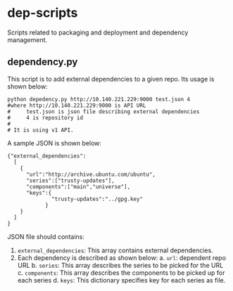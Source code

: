 # dep-scripts
Scripts related to packaging and deployment and dependency management.

## dependency.py
This script is to add external dependencies to a given repo. Its usage is shown below:

    python depedency.py http://10.140.221.229:9000 test.json 4
    #where http://10.140.221.229:9000 is API URL
    #     test.json is json file describing external dependencies
    #     4 is repository id
    #
    # It is using v1 API.
  
A sample JSON is shown below:

    {"external_dependencies":
      [
        {
          "url":"http://archive.ubuntu.com/ubuntu",
          "series":["trusty-updates"],
          "components":["main","universe"],
          "keys":{
                  "trusty-updates":"../gpg.key"
                }
        }
      ]
    }

JSON file should contains:

1. `external_dependencies`: This array contains external dependencies.
2. Each dependency is described as shown below:
    a. `url`: dependent repo URL
    b. `series`: This array describes the series to be picked for the URL
    c. `components`: This array describes the components to be picked up for each series
    d. `keys`: This dictionary specifies key for each series as file.
